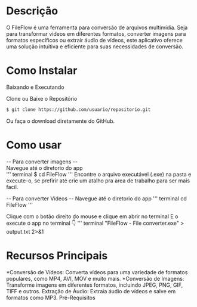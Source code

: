 # Descrição
O FileFlow é uma ferramenta para conversão de arquivos multimídia. Seja para transformar vídeos em diferentes formatos, converter imagens para formatos específicos ou extrair áudio de vídeos, este aplicativo oferece uma solução intuitiva e eficiente para suas necessidades de conversão.


# Como Instalar
Baixando e Executando

Clone ou Baixe o Repositório

```bash
$ git clone https://github.com/usuario/repositorio.git
```
Ou faça o download diretamente do GitHub.

# Como usar
-- Para converter imagens -- <br>
Navegue até o diretorio do app <br>
''' terminal
$ cd FileFlow
'''
Encontre o arquivo executável (.exe) na pasta e execute-o, se prefirir até crie um atalho pra area de trabalho para ser mais facil.

-- Para converter Videos -- 
Navegue até o diretorio do app
''' terminal
  cd FileFlow 
'''

Clique com o botão direito do mouse e clique em abrir no terminal
E o execute o app no terminal 👇
''' terminal
"FileFlow - File converter.exe" > output.txt 2>&1

# Recursos Principais
*Conversão de Vídeos: Converta vídeos para uma variedade de formatos populares, como MP4, AVI, MOV e muito mais.
*Conversão de Imagens: Transforme imagens em diferentes formatos, incluindo JPEG, PNG, GIF, TIFF e outros.
Extração de Áudio: Extraia áudio de vídeos e salve em formatos como MP3.
Pré-Requisitos
